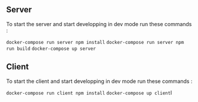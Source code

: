 ## Server

To start the server and start developping in dev mode run these commands :

`docker-compose run server npm install`
`docker-compose run server npm run build`
`docker-compose up server`

## Client

To start the client and start developping in dev mode run these commands :

`docker-compose run client npm install`
`docker-compose up client`l
